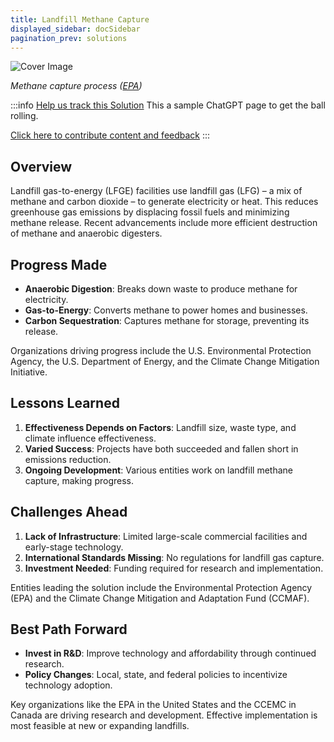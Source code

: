 ```yaml
---
title: Landfill Methane Capture
displayed_sidebar: docSidebar
pagination_prev: solutions
---
```

![Cover Image](/../static/img/landfill-methane-capture.gif)

*Methane capture process ([EPA](https://archive.epa.gov/climatechange/kids/solutions/technologies/methane.html))*

:::info [Help us track this Solution](contribute)
This a sample ChatGPT page to get the ball rolling.

[Click here to contribute content and feedback](contribute)
:::

## Overview

Landfill gas-to-energy (LFGE) facilities use landfill gas (LFG) – a mix of methane and carbon dioxide – to generate electricity or heat. This reduces greenhouse gas emissions by displacing fossil fuels and minimizing methane release. Recent advancements include more efficient destruction of methane and anaerobic digesters.

## Progress Made

* **Anaerobic Digestion**: Breaks down waste to produce methane for electricity.
* **Gas-to-Energy**: Converts methane to power homes and businesses.
* **Carbon Sequestration**: Captures methane for storage, preventing its release.

Organizations driving progress include the U.S. Environmental Protection Agency, the U.S. Department of Energy, and the Climate Change Mitigation Initiative.

## Lessons Learned

1. **Effectiveness Depends on Factors**: Landfill size, waste type, and climate influence effectiveness.
2. **Varied Success**: Projects have both succeeded and fallen short in emissions reduction.
3. **Ongoing Development**: Various entities work on landfill methane capture, making progress.

## Challenges Ahead

1. **Lack of Infrastructure**: Limited large-scale commercial facilities and early-stage technology.
2. **International Standards Missing**: No regulations for landfill gas capture.
3. **Investment Needed**: Funding required for research and implementation.

Entities leading the solution include the Environmental Protection Agency (EPA) and the Climate Change Mitigation and Adaptation Fund (CCMAF).

## Best Path Forward

* **Invest in R&D**: Improve technology and affordability through continued research.
* **Policy Changes**: Local, state, and federal policies to incentivize technology adoption.

Key organizations like the EPA in the United States and the CCEMC in Canada are driving research and development. Effective implementation is most feasible at new or expanding landfills.